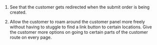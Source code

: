 1. See that the customer gets redirected when the submit order is being created.

2. Allow the customer to roam around the customer panel more freely without having to stuggle to find a link button to certain locations. Give the customer more options on going to certain parts of the customer route on every page.
